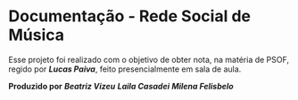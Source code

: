 # Documentação - Rede Social de Música

Esse projeto foi realizado com o objetivo de obter nota, na matéria de PSOF, regido por ***Lucas Paiva***, feito presencialmente em sala de aula.

**Produzido por**
***Beatriz Vizeu***
***Laila Casadei***
***Milena Felisbelo***